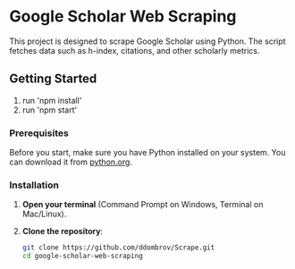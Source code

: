 # Google Scholar Web Scraping

This project is designed to scrape Google Scholar using Python. The script fetches data such as h-index, citations, and other scholarly metrics.

## Getting Started
1. run 'npm install'
2. run 'npm start'

### Prerequisites

Before you start, make sure you have Python installed on your system. You can download it from [python.org](https://www.python.org/downloads/).

### Installation

1. **Open your terminal** (Command Prompt on Windows, Terminal on Mac/Linux).

2. **Clone the repository**:
   ```bash
   git clone https://github.com/ddombrov/Scrape.git
   cd google-scholar-web-scraping

